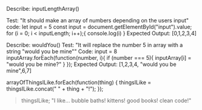 Describe: inputLengthArray()

Test: "It should make an array of numbers depending on the users input"
code: let input = 5
const input = document.getElementById("input").value;
for (i = 0; i < inputLength; i++);{
    console.log(i)
}
Expected Output: [0,1,2,3,4] 

Describe: wouldYou()
Test: "It will replace the number 5 in array with a string "would you be mine""
Code: input = 8
inputArray.forEach(function(number, i){
  if (number === 5){
    inputArray[i] = "would you be mine?"
  }
});
Expected Output: [1,2,3,4, "would you be mine",6,7]


arrayOfThingsILike.forEach(function(thing) {
  thingsILike = thingsILike.concat(" " + thing + "!");
});
> thingsILike;
"I like... bubble baths! kittens! good books! clean code!"